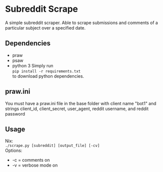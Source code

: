 # Subreddit Scrape
A simple subreddit scraper. Able to scrape submissions and comments of a particular subject over a specified date. 

## Dependencies
* praw
* psaw
* python 3
Simply run   
	`pip install -r requirements.txt`   
to download python dependencies.   

## praw.ini
You must have a praw.ini file in the base folder with client name "bot1" and strings client_id, client_secret, user_agent, reddit username, and reddit password

## Usage
Nix:   
	`./scrape.py [subreddit] [output_file] [-cv]`  
Options:  
* -c = comments on  
* -v = verbose mode on  
